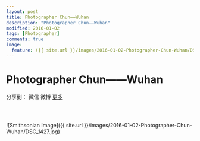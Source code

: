 ```yaml
---
layout: post
title: Photographer Chun——Wuhan
description: "Photographer Chun——Wuhan"
modified: 2016-01-02
tags: [Photographer]
comments: true
image:
  feature: ({{ site.url }}/images/2016-01-02-Photographer-Chun-Wuhan/DSC_1427.jpg)
---
```


# Photographer Chun——Wuhan

<div id="ckepop">
<span class="jiathis_txt">分享到：</span>
<a class="jiathis_button_weixin">微信</a>
<a class="jiathis_button_tsina">微博</a>
<a href="http://www.jiathis.com/share?uid=2074997"  class="jiathis jiathis_txt jiathis_separator jtico jtico_jiathis" target="_blank">更多</a></div>
<script type="text/javascript" src="http://v3.jiathis.com/code/jia.js?uid=2074997" charset="utf-8"></script>
<script>
    var jiathis_config={
        data_track_clickback:true,
        summary:"好的人像离不开专业的后期处理",
        shortUrl:false,
        hideMore:false
    }
</script>

### &nbsp;

![Smithsonian Image]({{ site.url }}/images/2016-01-02-Photographer-Chun-Wuhan/DSC_1427.jpg)

### &nbsp;